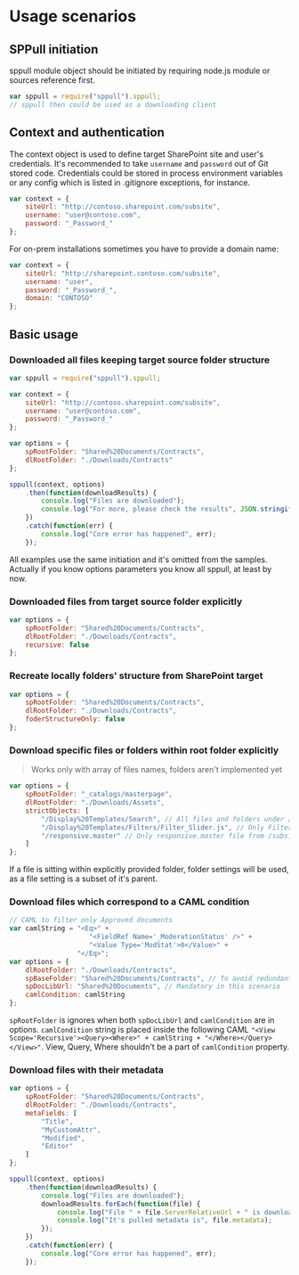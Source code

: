 # Usage scenarios

## SPPull initiation
sppull module object should be initiated by requiring node.js module or sources reference first.
```javascript
var sppull = require("sppull").sppull;
// sppull then could be used as a downloading client
```

## Context and authentication
The context object is used to define target SharePoint site and user's credentials.
It's recommended to take `username` and `password` out of Git stored code.
Credentials could be stored in process environment variables or any config which is listed in .gitignore exceptions, for instance.   
```javascript
var context = {
    siteUrl: "http://contoso.sharepoint.com/subsite",
    username: "user@contoso.com",
    password: "_Password_"
};
```

For on-prem installations sometimes you have to provide a domain name:
```javascript
var context = {
    siteUrl: "http://sharepoint.contoso.com/subsite",
    username: "user",
    password: "_Password_",
    domain: "CONTOSO"
};
```

## Basic usage
### Downloaded all files keeping target source folder structure
```javascript
var sppull = require("sppull").sppull;

var context = {
    siteUrl: "http://contoso.sharepoint.com/subsite",
    username: "user@contoso.com",
    password: "_Password_"
};

var options = {
    spRootFolder: "Shared%20Documents/Contracts",
    dlRootFolder: "./Downloads/Contracts"
};

sppull(context, options)
    .then(function(downloadResults) {
        console.log("Files are downloaded");
        console.log("For more, please check the results", JSON.stringify(downloadResults));
    })
    .catch(function(err) {
        console.log("Core error has happened", err);
    });
```
All examples use the same initiation and it's omitted from the samples.
Actually if you know options parameters you know all sppull, at least by now.

### Downloaded files from target source folder explicitly
```javascript
var options = {
    spRootFolder: "Shared%20Documents/Contracts",
    dlRootFolder: "./Downloads/Contracts",
    recursive: false
};
```

### Recreate locally folders' structure from SharePoint target
```javascript
var options = {
    spRootFolder: "Shared%20Documents/Contracts",
    dlRootFolder: "./Downloads/Contracts",
    foderStructureOnly: false
};
```

### Download specific files or folders within root folder explicitly

> Works only with array of files names, folders aren't implemented yet

```javascript
var options = {
    spRootFolder: "_catalogs/masterpage",
    dlRootFolder: "./Downloads/Assets",
    strictObjects: [
        "/Display%20Templates/Search", // All files and folders under /subsite/_catalogs/masterpage/Display Templates/Search folder
        "/Display%20Templates/Filters/Filter_Slider.js", // Only Filter_Slider.js from /subsite/_catalogs/masterpage/Display Templates/Filters
        "/responsive.master" // Only responsive.master file from /subsite/_catalogs/masterpage
    ]
};
```
If a file is sitting within explicitly provided folder, folder settings will be used, as a file setting is a subset of it's parent.


<!--
excludeObjects - array of files and folders relative paths within the `spRootFolder` to exclude from download process, [array of strings, optional]
### Download files from spRootFolder ignoring some folders and files

> Not implemented yet

```javascript
var options = {
    spRootFolder: "_catalogs/masterpage",
    dlRootFolder: "./Downloads/Assets",
    excludeObjects: [
        "/Display%20Templates/Search",
        "/Display%20Templates/Filters/somefiletoignore.js",
        "/somelargefile.mp4"
    ]
};
```
### Download files which correspond to a REST filter condition

> Not implemented yet

```javascript
// REST filter for Approved documents
var restFilters = "$filter=OData__ModerationStatus eq 0";
var options = {
    spRootFolder: "/subsite/Shared%20Documents/Contracts",
    dlRootFolder: "./Downloads/Contracts",
    restCondition: restFilters
};
```
-->

### Download files which correspond to a CAML condition

```javascript
// CAML to filter only Approved documents
var camlString = "<Eq>" +
                    "<FieldRef Name='_ModerationStatus' />" +
                    "<Value Type='ModStat'>0</Value>" +
                 "</Eq>";
var options = {
    dlRootFolder: "./Downloads/Contracts",
    spBaseFolder: "Shared%20Documents/Contracts", // To avoid redundant folder structure in download folder
    spDocLibUrl: "Shared%20Documents", // Mandatory in this scenario
    camlCondition: camlString
};
```
`spRootFolder` is ignores when both `spDocLibUrl` and `camlCondition` are in options.
`camlCondition` string is placed inside the following CAML `"<View Scope='Recursive'><Query><Where>" + camlString + "</Where></Query></View>"`. View, Query, Where shouldn't be a part of `camlCondition` property. 

### Download files with their metadata

```javascript
var options = {
    spRootFolder: "Shared%20Documents/Contracts",
    dlRootFolder: "./Downloads/Contracts",
    metaFields: [
        "Title",
        "MyCustomAttr",
        "Modified",
        "Editor"
    ]
};

sppull(context, options)
    .then(function(downloadResults) {
        console.log("Files are downloaded");
        downloadResults.forEach(function(file) {
            console.log("File " + file.ServerRelativeUrl + " is downloaded to " + file.SavedToLocalPath);
            console.log("It's pulled metadata is", file.metadata);
        });
    })
    .catch(function(err) {
        console.log("Core error has happened", err);
    });
```